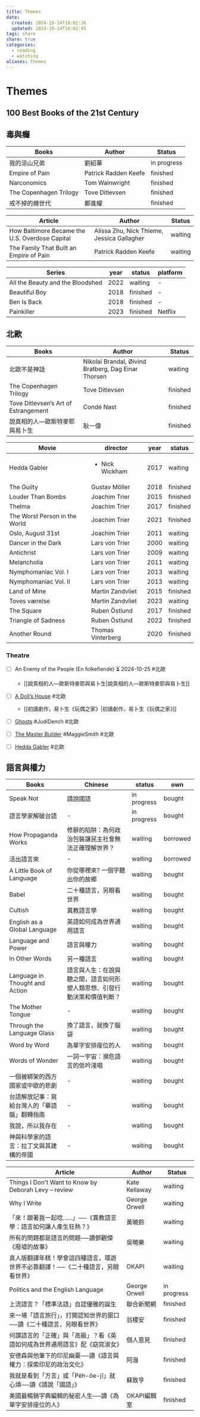 ```yaml
---
title: Themes
date:
  created: 2024-10-14T18:02:36
  updated: 2024-10-14T18:02:45
tags: share
share: true
categories:
  - reading
  - watching
aliases: themes
---
```

# Themes  
  
<!-- more -->  
## 100 Best Books of the 21st Century  
  
## 毒與癮  
| Books                                                              | Author               | Status      |  
| ------------------------------------------------------------------ | -------------------- | ----------- |  
| 我的涼山兄弟                                 | 劉紹華                  | in progress |  
| Empire of Pain                 | Patrick Radden Keefe | finished    |  
| Narconomics                       | Tom Wainwright       | finished    |  
| The Copenhagen Trilogy | Tove Ditlevsen       | finished    |  
| 戒不掉的癮世代                               | 鄭進耀                  | finished    |  
  
  
| Article                                                                                                             | Author                                     | Status  |  
| ------------------------------------------------------------------------------------------------------------------- | ------------------------------------------ | ------- |  
| How Baltimore Became the U.S. Overdose Capital | Alissa Zhu, Nick Thieme, Jessica Gallagher | waiting |  
| The Family That Built an Empire of Pain               | Patrick Radden Keefe                       | waiting |  
  
  
| Series                                                                                       | year | status   | platform |  
| -------------------------------------------------------------------------------------------- | ---- | -------- | -------- |  
| All the Beauty and the Bloodshed | 2022 | waiting  | \-       |  
| Beautiful Boy                                       | 2018 | finished | \-       |  
| Ben Is Back                                           | 2018 | finished | \-       |  
| Painkiller                                             | 2023 | finished | Netflix  |  
  
  
## 北歐  
| Books                                                                                           | Author                                              | Status   |  
| ----------------------------------------------------------------------------------------------- | --------------------------------------------------- | -------- |  
| 北歐不是神話                                                              | Nikolai Brandal, Øivind Bratberg, Dag Einar Thorsen | waiting  |  
| The Copenhagen Trilogy                              | Tove Ditlevsen                                      | finished |  
| Tove Ditlevsen’s Art of Estrangement | Condé Nast                                          | finished |  
| 說真相的人—歐斯特麥耶與易卜生                                           | 耿一偉                                                 | finished |  
  
  
| Movie                                                                                  | director                       | year | status   |  
| -------------------------------------------------------------------------------------- | ------------------------------ | ---- | -------- |  
| Hedda Gabler                                   | <ul><li>Nick Wickham</li></ul> | 2017 | waiting  |  
| The Guilty                                       | Gustav Möller                  | 2018 | finished |  
| Louder Than Bombs                         | Joachim Trier                  | 2015 | finished |  
| Thelma                                               | Joachim Trier                  | 2017 | finished |  
| The Worst Person in the World | Joachim Trier                  | 2021 | finished |  
| Oslo, August 31st                         | Joachim Trier                  | 2011 | waiting  |  
| Dancer in the Dark                       | Lars von Trier                 | 2000 | waiting  |  
| Antichrist                                       | Lars von Trier                 | 2009 | waiting  |  
| Melancholia                                     | Lars von Trier                 | 2011 | waiting  |  
| Nymphomaniac Vol. I                     | Lars von Trier                 | 2013 | waiting  |  
| Nymphomaniac Vol. II                   | Lars von Trier                 | 2013 | waiting  |  
| Land of Mine                                   | Martin Zandvliet               | 2015 | finished |  
| Toves værelse                                 | Martin Zandvliet               | 2023 | waiting  |  
| The Square                                       | Ruben Östlund                  | 2017 | finished |  
| Triangle of Sadness                     | Ruben Östlund                  | 2022 | finished |  
| Another Round                                 | Thomas Vinterberg              | 2020 | finished |  
  
  
### Theatre  
- [ ] An Enemy of the People (En folkefiende) ⏳ 2024-10-25 #北歐  
    - [[說真相的人—歐斯特麥耶與易卜生|說真相的人—歐斯特麥耶與易卜生]]  
- [ ] [A Doll’s House](https://youtu.be/ZJDnHQT2BDk?si=46hlOMQIFB3Y-N3Z) #北歐  
    - [[初讀劇作，易卜生《玩偶之家》|初讀劇作，易卜生《玩偶之家》]]  
- [ ] [Ghosts](https://youtu.be/wD-0oVTEuRk?si=KY3bYekb6ry8wFk7) #JudiDench #北歐  
- [ ] [The Master Builder](https://youtu.be/bFfYC4uK_ys?si=8sOFxnUHdpIdmLST) #MaggieSmith #北歐  
- [ ] [Hedda Gabler](http://www.ntathome.com/hedda-gabler) #北歐  
  
  
## 語言與權力  
  
| Books                                                                              | Chinese                              | status      | own      |  
| ---------------------------------------------------------------------------------- | ------------------------------------ | ----------- | -------- |  
| Speak Not                                           | 請說國語                                 | in progress | bought   |  
| 語言學家解破台語                                             | \-                                   | in progress | bought   |  
| How Propaganda Works                     | 修辭的陷阱：為何政治包裝讓民主社會無法正確理解世界？           | waiting     | borrowed |  
| 活出語言來                                                   | \-                                   | waiting     | borrowed |  
| A Little Book of Language           | 你從哪裡來? 一個字聽出你的故鄉                     | waiting     | bought   |  
| Babel                                                   | 二十種語言，另眼看世界                          | waiting     | bought   |  
| Cultish                                               | 異教語言學                                | waiting     | bought   |  
| English as a Global Language     | 英語如何成為世界通用語言                         | waiting     | bought   |  
| Language and Power                         | 語言與權力                                | waiting     | bought   |  
| In Other Words                                 | 另一種語言                                | waiting     | bought   |  
| Language in Thought and Action | 語言與人生：在說與聽之間，語言如何形塑人類思想、引發行動決策和價值判斷？ | waiting     | bought   |  
| The Mother Tongue                           | \-                                   | waiting     | bought   |  
| Through the Language Glass         | 換了語言，就換了腦袋                           | waiting     | bought   |  
| Word by Word                                     | 為單字安排座位的人                            | waiting     | bought   |  
| Words of Wonder                               | 一詞一宇宙：瀕危語言的低吟淺唱                      | waiting     | bought   |  
| 一個被綁架的西方國家或中歐的悲劇                             | \-                                   | waiting     | bought   |  
| 台語解放記事：寫給台灣人的「華語腦」翻轉指南                 | \-                                   | waiting     | bought   |  
| 我說，所以我存在                                             | \-                                   | waiting     | bought   |  
| 神與科學家的語言：拉丁文與其建構的帝國                       | \-                                   | waiting     | bought   |  
  
  
| Article                                                                                                                         | Author        | Status      |  
| ------------------------------------------------------------------------------------------------------------------------------- | ------------- | ----------- |  
| Things I Don't Want to Know by Deborah Levy – review | Kate Kellaway | waiting     |  
| Why I Write                                                                                   | George Orwell | waiting     |  
| 「來！跟著我一起唸......」──《異教語言學：語言如何讓人產生狂熱？》                               | 黃曉鈴           | waiting     |  
| 所有的問題都是語言的問題──讀鄧觀傑《廢墟的故事》                                                       | 吳曉樂           | waiting     |  
| 真人版翻譯年糕！學會這四種語言，環遊世界不必靠翻譯！──《二十種語言，另眼看世界》                       | OKAPI         | waiting     |  
| Politics and the English Language                                       | George Orwell | in progress |  
| 上流語言？「標準法語」自認優雅的誕生                                                                     | 聯合新聞網         | finished    |  
| 來一場「語言旅行」，打開認知世界的窗口──讀《二十種語言，另眼看世界》                                   | 翁稷安           | finished    |  
| 何謂語言的「正確」與「高級」？看《英語如何成為世界通用語言》配《窈窕淑女》                               | 個人意見          | finished    |  
| 安德森與他筆下的印尼幽靈──讀《語言與權力：探索印尼的政治文化》                                         | 阿潑            | finished    |  
| 我就是看到「方言」或「Pe̍h-ōe-jī」就心煩──讀《請說「國語」》                                 | 蘇致亨           | finished    |  
| 美國最暢銷字典編輯的秘密人生──讀《為單字安排座位的人》                                                 | OKAPI編輯室      | finished    |  
  
